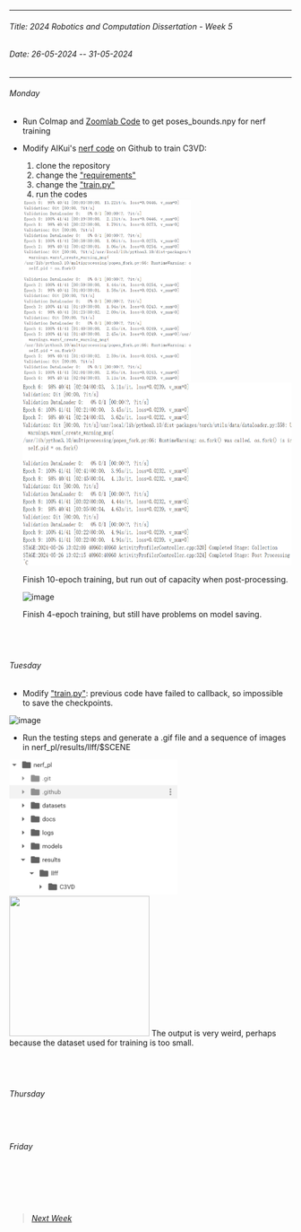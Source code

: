 
----------
###### Title: 2024 Robotics and Computation Dissertation - Week 5
###### Date: 26-05-2024 -- 31-05-2024
----------
###### Monday
- Run Colmap and [Zoomlab Code](https://github.com/superrice2020/ZoomLab_NeRF) to get poses_bounds.npy for nerf training

- Modify AIKui's [nerf code](https://github.com/kwea123/nerf_pl) on Github to train C3VD:
  1. clone the repository
  2. change the ["requirements"](../requirements.txt)
  3. change the ["train.py"](../train.py)
  4. run the codes

  <img src="aikui nerf C3VD 0-6 Epoch 256 batchsize 4096 data.png" alt="aikui nerf C3VD 0-6 Epoch 256 batchsize 4096 data" width="300" height="325">

  <img src="aikui nerf C3VD 6-9 Epoch 256 batchsize 4096 data.png" alt="aikui nerf C3VD 6-9 Epoch 256 batchsize 4096 data" width="500" height="325">

  Finish 10-epoch training, but run out of capacity when post-processing.
  
  ![image](https://github.com/QinyanGong/MScRoboticsandComputationDissertation/assets/74662060/790eb47e-7a5a-4d51-b13d-93d6ac6030bf)

  Finish 4-epoch training, but still have problems on model saving.

&nbsp;
----------
###### Tuesday
- Modify ["train.py"](../train.py): previous code have failed to callback, so impossible to save the checkpoints.
  
![image](https://github.com/QinyanGong/MScRoboticsandComputationDissertation/assets/74662060/99055d18-ef23-4481-bb5f-a3165b845c90)

- Run the testing steps and generate a .gif file and a sequence of images in nerf_pl/results/llff/$SCENE
 <img src="C3VD testing output 00.png" alt="C3VD testing output 00" width="300" height="240">
 <img src="C3VD.gif" width="250" height="250"/>
  The output is very weird, perhaps because the dataset used for training is too small.
  
&nbsp;
----------
###### Thursday

&nbsp;
----------
###### Friday

&nbsp;
----------
&nbsp;
> ###### [Next Week](Week6.md)
